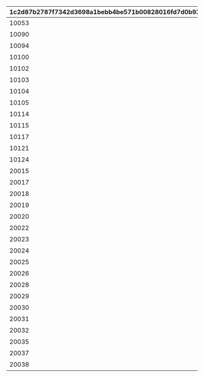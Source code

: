 |1c2d87b2787f7342d3698a1bebb4be571b00828016fd7d0b9341b64cf4ab8915|a9afb87f5611adcd63643f24ab761931025b2710ee3b42cad52e8b9c077c58a2|7cc0c93fc4e1321f7327951aed2b2893da7955243faa7a4e769d0ee46026d9fa|40b8eab311905c8dec51f9ab8d00c5a61b746a21995ef40a1ad6c13953fe2828|ab5b8a5b880875272f7fd95e9235f245f7f12e1f5d5b5e70b045165c8434e4fd|
| --- | --- | --- | --- | --- |
|10053|信赖度|10053102|1|6017101|
|10090|信赖度|10090104|1|6090101|
|10094|信赖度|10094102|1|6094101|
|10100|信赖度|10100103|1|6100101|
|10102|信赖度|10102106|1|6102101|
|10103|信赖度|10103105|1|6076101|
|10104|信赖度|10104114|1|6104101|
|10105|信赖度|10105114|1|6078101|
|10114|信赖度|10114107|1|6114101|
|10115|信赖度|10115106|1|6088201|
|10117|信赖度|10117104|1|6090101|
|10121|信赖度|10121102|1|6094101|
|10124|信赖度|10124110|1|6124101|
|20015|信赖度|0|1|0|
|20017|信赖度|0|1|0|
|20018|信赖度|0|1|0|
|20019|信赖度|0|1|0|
|20020|信赖度|0|1|0|
|20022|信赖度|0|1|0|
|20023|信赖度|0|1|0|
|20024|信赖度|0|1|0|
|20025|信赖度|0|1|0|
|20026|信赖度|0|1|0|
|20028|信赖度|0|1|0|
|20029|信赖度|0|1|0|
|20030|信赖度|0|1|0|
|20031|信赖度|0|1|0|
|20032|信赖度|0|1|0|
|20035|信赖度|0|1|0|
|20037|信赖度|0|1|0|
|20038|信赖度|0|1|0|